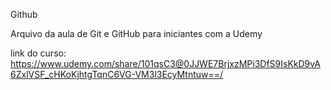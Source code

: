 Github

Arquivo da aula de Git e GitHub para iniciantes com a Udemy

link do curso: https://www.udemy.com/share/101qsC3@0JJWE7BrjxzMPi3DfS9IsKkD9vA6ZxlVSF_cHKoKjhtgTqnC6VG-VM3l3EcyMtntuw==/
